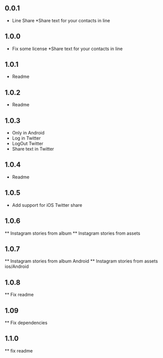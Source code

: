 ## 0.0.1

* Line Share
*Share text for your contacts in line

## 1.0.0

* Fix some license
*Share text for your contacts in line

## 1.0.1

* Readme

## 1.0.2

* Readme

## 1.0.3
* Only in Android
* Log in Twitter
* LogOut Twitter
* Share text in Twitter

## 1.0.4
* Readme

## 1.0.5
* Add support for iOS Twitter share

## 1.0.6
** Instagram stories from album
** Instagram stories from assets

## 1.0.7
** Instagram stories from album Android
** Instagram stories from assets ios/Android

## 1.0.8
** Fix readme

## 1.09
** Fix dependencies

## 1.1.0
** fix readme